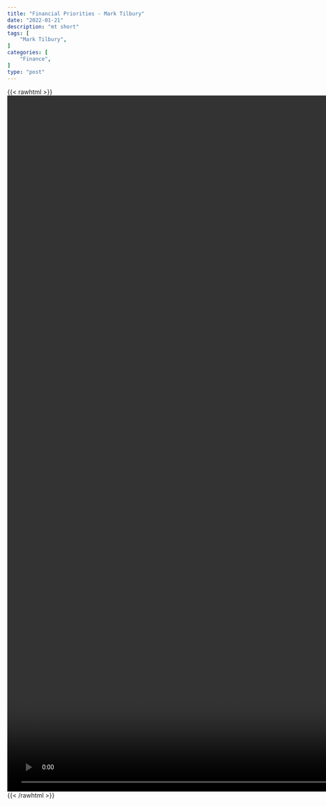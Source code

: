 ```yaml
---
title: "Financial Priorities - Mark Tilbury"
date: "2022-01-21"
description: "mt short"
tags: [
    "Mark Tilbury",
]
categories: [
    "Finance",
]
type: "post"
---
```

{{< rawhtml >}}
    <video style="height:40vh;width:auto" overflow="hidden" controls>
        <source src="https://clips.dev00ps.com/Mark%20Tilbury/24hrs.mp4" type="video/mp4"> 
    </video>
{{< /rawhtml >}}